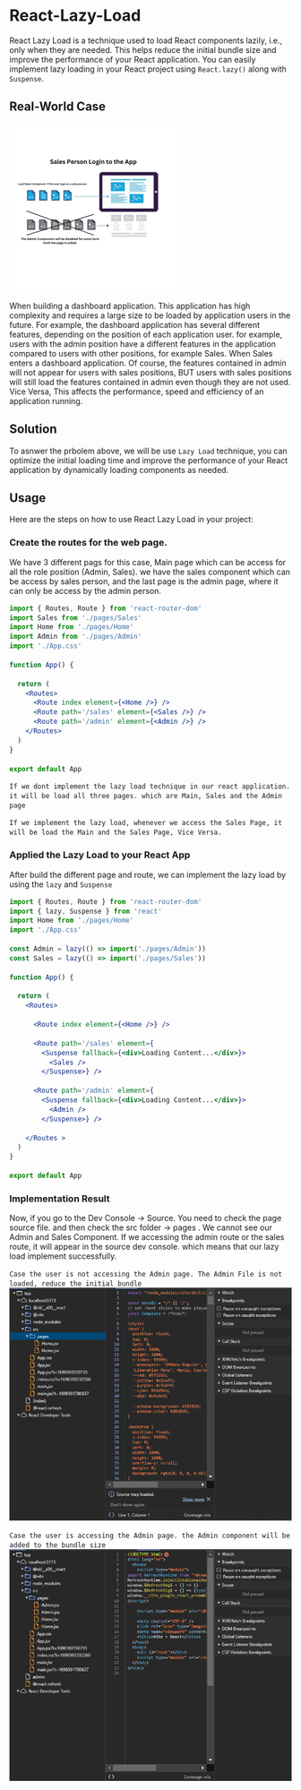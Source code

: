# React-Lazy-Load
React Lazy Load is a technique used to load React components lazily, i.e., only when they are needed. This helps reduce the initial bundle size and improve the performance of your React application. You can easily implement lazy loading in your React project using `React.lazy()` along with `Suspense`.

## Real-World Case
![alt images](/git-image/Scenario.png)

When building a dashboard application. This application has high complexity and requires a large size to be loaded by application users in the future. For example, the dashboard application has several different features, depending on the position of each application user. for example, users with the admin position have a different features in the application compared to users with other positions, for example Sales. When Sales enters a dashboard application. Of course, the features contained in admin will not appear for users with sales positions, BUT users with sales positions will still load the features contained in admin even though they are not used. Vice Versa, This affects the performance, speed and efficiency of an application running.

## Solution
To asnwer the prbolem above, we will be use `Lazy Load` technique, you can optimize the initial loading time and improve the performance of your React application by dynamically loading components as needed.

## Usage
Here are the steps on how to use React Lazy Load in your project:

### Create the routes for the web page.

We have 3 different pags for this case, Main page which can be access for all the role position (Admin, Sales). we have the sales component which can be access by sales person, and the last page is the admin page, where it can only be access by the admin person.

```jsx
import { Routes, Route } from 'react-router-dom'
import Sales from './pages/Sales'
import Home from './pages/Home'
import Admin from './pages/Admin'
import './App.css'

function App() {

  return (
    <Routes>
      <Route index element={<Home />} />
      <Route path='/sales' element={<Sales />} />
      <Route path='/admin' element={<Admin />} />
    </Routes>
  )
}

export default App
```
`If we dont implement the lazy load technique in our react application. it will be load all three pages. which are Main, Sales and the Admin page`

`If we implement the lazy load, whenever we access the Sales Page, it will be load the Main and the Sales Page, Vice Versa.`

### Applied the Lazy Load to your React App
After build the different page and route, we can implement the lazy load by using the `lazy` and `Suspense`
```jsx
import { Routes, Route } from 'react-router-dom'
import { lazy, Suspense } from 'react'
import Home from './pages/Home'
import './App.css'

const Admin = lazy(() => import('./pages/Admin'))
const Sales = lazy(() => import('./pages/Sales'))

function App() {

  return (
    <Routes>

      <Route index element={<Home />} />

      <Route path='/sales' element={
        <Suspense fallback={<div>Loading Content...</div>}>
          <Sales />
        </Suspense>} />

      <Route path='/admin' element={
        <Suspense fallback={<div>Loading Content...</div>}>
          <Admin />
        </Suspense>} />

    </Routes >
  )
}

export default App
```
### Implementation Result
Now, if you go to the Dev Console -> Source. You need to check the page source file. and then check the src folder -> pages . We cannot see our Admin and Sales Component. If we accessing the admin route or the sales route, it will appear in the source dev console. which means that our lazy load implement successfully.

`Case the user is not accessing the Admin page. The Admin File is not loaded, reduce the initial bundle`
![alt images](/git-image/lazy-load.png)

`Case the user is accessing the Admin page. the Admin component will be added to the bundle size`
![alt images](/git-image/lazy-load2.png)
